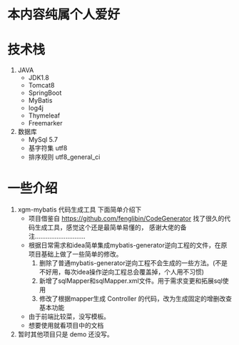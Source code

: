 # 本内容纯属个人爱好


# 技术栈
1. JAVA 
	+ JDK1.8
	+ Tomcat8
	+ SpringBoot
	+ MyBatis
	+ log4j
	+ Thymeleaf
	+ Freemarker
2. 数据库
	+ MySql 5.7
	+ 基字符集 utf8
	+ 排序规则 utf8_general_ci
# 一些介绍
1. xgm-mybatis 代码生成工具 下面简单介绍下
    + 项目借鉴自 https://github.com/fenglibin/CodeGenerator 找了很久的代码生成工具，感觉这个还是最简单易懂的，
      感谢大佬的备注............................
    + 根据日常需求和idea简单集成mybatis-generator逆向工程的文件，在原项目基础上做了一些简单的修改。
        1. 删除了普通mybatis-generator逆向工程不会生成的一些方法。(不是不好用，每次idea操作逆向工程总会覆盖掉，个人用不习惯)
        2. 新增了sqlMapper和sqlMapper.xml文件。用于需求变更和拓展sql使用
        3. 修改了根据mapper生成 Controller 的代码，改为生成固定的增删改查基本功能
    + 由于前端比较菜，没写模板。
    + 想要使用就看项目中的文档
2. 暂时其他项目只是 demo 还没写。